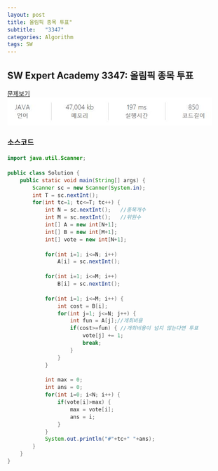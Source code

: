 ```yaml
---
layout: post
title: 올림픽 종목 투표"
subtitle:   "3347"
categories: Algorithm
tags: SW
---
```


## SW Expert Academy 3347:  올림픽 종목 투표

[문제보기](https://swexpertacademy.com/main/code/problem/problemDetail.do?contestProbId=AWDTHsZ6r0EDFAWD)<br>
![Alt text](/assets/img/sw_expert/3347.JPG)

### 소스코드

~~~ java
import java.util.Scanner;

public class Solution {
	public static void main(String[] args) {
		Scanner sc = new Scanner(System.in);
		int T = sc.nextInt();
		for(int tc=1; tc<=T; tc++) {
			int N = sc.nextInt();	//종목개수
			int M = sc.nextInt();	//위원수
			int[] A = new int[N+1];
			int[] B = new int[M+1];
			int[] vote = new int[N+1];
			
			for(int i=1; i<=N; i++)
				A[i] = sc.nextInt();
			
			for(int i=1; i<=M; i++)
				B[i] = sc.nextInt();
			
			for(int i=1; i<=M; i++) {
				int cost = B[i];
				for(int j=1; j<=N; j++) {
					int fun = A[j];//개최비용
					if(cost>=fun) {	//개최비용이 넘지 않는다면 투표
						vote[j] += 1;
						break;
					}
				}
			}
			
			int max = 0;
			int ans = 0;
			for(int i=0; i<N; i++) {
				if(vote[i]>max) {
					max = vote[i];
					ans = i;
				}
			}
			System.out.println("#"+tc+" "+ans);
		}
	}
}
~~~
